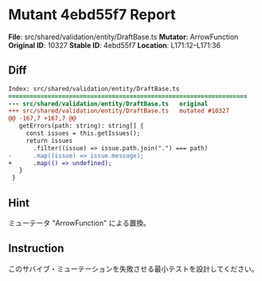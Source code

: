 # Mutant 4ebd55f7 Report

**File**: src/shared/validation/entity/DraftBase.ts
**Mutator**: ArrowFunction
**Original ID**: 10327
**Stable ID**: 4ebd55f7
**Location**: L171:12–L171:36

## Diff

```diff
Index: src/shared/validation/entity/DraftBase.ts
===================================================================
--- src/shared/validation/entity/DraftBase.ts	original
+++ src/shared/validation/entity/DraftBase.ts	mutated #10327
@@ -167,7 +167,7 @@
   getErrors(path: string): string[] {
     const issues = this.getIssues();
     return issues
       .filter((issue) => issue.path.join(".") === path)
-      .map((issue) => issue.message);
+      .map(() => undefined);
   }
 }
```

## Hint

ミューテータ "ArrowFunction" による置換。

## Instruction

このサバイブ・ミューテーションを失敗させる最小テストを設計してください。
